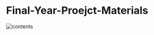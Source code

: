 # Final-Year-Proejct-Materials

![contents](blob:https://github.com/9453a730-7268-4d07-9bac-91e40bed1a70)
